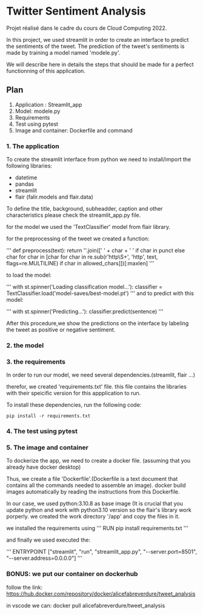 # Twitter Sentiment Analysis

Projet réalisé dans le cadre du cours de Cloud Computing 2022.

In this project, we used streamlit in order to create an interface to predict the sentiments of the tweet. 
The prediction of the tweet's sentiments is made by training a model named 'modele.py'. 

We will describe here in details the steps that should be made for a perfect functionning of this application. 

## Plan

1. Application : Streamlit_app
2. Model: modele.py
3. Requirements
4. Test using pytest
5. Image and container: Dockerfile and command


### 1. The application

To create the streamlit interface from python we need to install/import the following libraries:
- datetime
- pandas
- streamlit
- flair (falir.models and flair.data)

To define the title, background, subheadder, caption and other characteristics please check the streamlit_app.py file.

for the model we used the 'TextClassifier' model from flair library.

for the preprocessing of the tweet we created a function:

'''
def preprocess(text):
    return ''.join([' ' + char + ' ' if char in punct else char for char in [char for char in re.sub(r'http\S+', 'http', text, flags=re.MULTILINE) if char in allowed_chars]])[:maxlen]
'''

to load the model:

'''
with st.spinner('Loading classification model...'):
    classifier = TextClassifier.load('model-saves/best-model.pt')
'''
and to predict with this model:

'''
with st.spinner('Predicting...'):
        classifier.predict(sentence)
'''

After this procedure,we show the predictions on the interface by labeling the tweet as positive or negative sentiment.

### 2. the model



### 3. the requirements

In order to run our model, we need several dependencies.(streamlit, flair ...)

therefor, we created 'requirements.txt' file. this file contains the libraries with their speicific version for this appplication to run.

To install these dependencies, run the following code: 

```
pip install -r requirements.txt
```

### 4. The test using pytest




### 5. The image and container

To dockerize the app, we need to create a docker file. (assuming that you already have docker desktop)

Thus, we create a file 'Dockerfile'.(Dockerfile is a text document that contains all the commands needed to assemble an image).
docker build images automatically by reading the instructions from this Dockerfile.

In our case, we used python:3.10.8 as base image (It is crucial that you update python and work with python3.10 version so the flair's library work porperly.
we created the work directory '/app' and copy the files in it.

we installed the requirements using 
'''
RUN pip install requirements.txt
'''

and finally we used executed the:

'''
ENTRYPOINT ["streamlit", "run", "streamlit_app.py", "--server.port=8501", "--server.address=0.0.0.0"]
'''

### BONUS: we put our container on dockerhub
follow the link: https://hub.docker.com/repository/docker/alicefabreverdure/tweet_analysis

in vscode we can: docker pull alicefabreverdure/tweet_analysis
